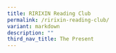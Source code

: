 ```yaml
---
title: RIRIXIN Reading Club
permalink: /ririxin-reading-club/
variant: markdown
description: ""
third_nav_title: The Present
---
```

